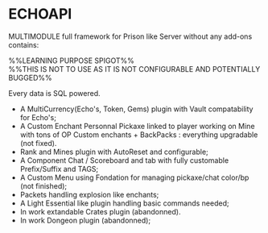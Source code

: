 # ECHOAPI
MULTIMODULE full framework for Prison like Server without any add-ons contains:

%%LEARNING PURPOSE SPIGOT%%\
%%THIS IS NOT TO USE AS IT IS NOT CONFIGURABLE AND POTENTIALLY BUGGED%%

Every data is SQL powered.

- A MultiCurrency(Echo's, Token, Gems) plugin with Vault compatability for Echo's;
- A Custom Enchant Personnal Pickaxe linked to player working on Mine with tons of OP Custom enchants + BackPacks : everything upgradable (not fixed).
- Rank and Mines plugin with AutoReset and configurable;
- A Component Chat / Scoreboard and tab with fully customable Prefix/Suffix and TAGS;
- A Custom Menu using Fondation for managing pickaxe/chat color/bp (not finished);
- Packets handling explosion like enchants;
- A Light Essential like plugin handling basic commands needed;
- In work extandable Crates plugin (abandonned).
- In work Dongeon plugin (abandonned);
